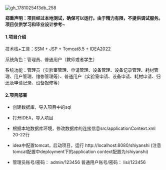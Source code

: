 ![gh_17810254f3db_258](https://github.com/user-attachments/assets/306dcdea-b89a-4455-9cbd-3028bc0aac40)


**郑重声明：项目经过本地测试，确保可以运行。由于精力有限，不提供调试服务。项目仅供学习和毕业设计参考~**

#### 1.项目介绍

技术栈+工具：SSM + JSP + Tomcat8.5 + IDEA2022

系统角色：管理员、普通用户（教师或者学生）

系统功能：管理员（实验室管理、申请管理、设备管理、设备记录管理、耗材管理、用户管理、维修管理等）、普通用户（实验室申请、设备申请、耗材申请、归还及申请记录、设备报修等）

#### 2.项目部署

- 创建数据库，导入项目中的sql

- 打开IDEA，导入项目

- 根据本地数据库环境，修改数据库的连接信息src/applicationContext.xml 20-22行

- idea中配置tomcat，启动项目，运行 http://localhost:8080/shiyanshi (注意tomcat配置中deployment下的application context配置为/shiyanshi)

-  管理员账号/密码： admin/123456  普通用户账号/密码： lisi/123456
